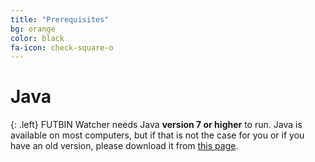 ```yaml
---
title: "Prerequisites"
bg: orange
color: black
fa-icon: check-square-o
---
```


# Java
{: .left}
FUTBIN Watcher needs Java **version 7 or higher** to run. Java is available on
most computers, but if that is not the case for you or if you have an old
version, please download it from [this page](https://www.java.com/en/download/).
